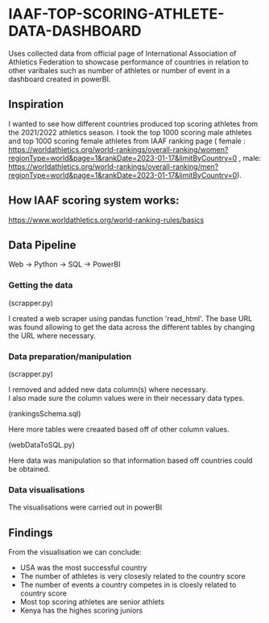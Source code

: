 # IAAF-TOP-SCORING-ATHLETE-DATA-DASHBOARD
Uses collected data from official page of International Association of Athletics Federation to showcase performance of countries in relation to other varibales such as number of athletes or number of event in a dashboard created in powerBI.


## Inspiration 

I wanted to see how different countries produced top scoring athletes from the 2021/2022 athletics season. I took the top 1000 scoring male athletes and top 1000 scoring female athletes from IAAF ranking page ( female : https://worldathletics.org/world-rankings/overall-ranking/women?regionType=world&page=1&rankDate=2023-01-17&limitByCountry=0 , male: https://worldathletics.org/world-rankings/overall-ranking/men?regionType=world&page=1&rankDate=2023-01-17&limitByCountry=0).

## How IAAF scoring system works:

https://www.worldathletics.org/world-ranking-rules/basics


## Data Pipeline

Web -> Python -> SQL -> PowerBI
 
### Getting the data 

(scrapper.py)

I created a web scraper using pandas function 'read_html'. 
The base URL was found allowing to get the data across the different tables by changing the URL where necessary.


### Data preparation/manipulation

(scrapper.py)

I removed and added new data column(s) where necessary.  
I also made sure the column values were in their necessary data types.

(rankingsSchema.sql)

Here more tables were creaated based off of other column values.

(webDataToSQL.py)

Here data was manipulation so that information based off countries could be obtained.

### Data visualisations 

The visualisations were carried out in powerBI


## Findings 



From the visualisation we can conclude:

- USA was the most successful country
- The number of athletes is very closesly related to the country score
- The number of events a country competes in is cloesly related to country score
- Most top scoring athletes are senior athlets 
- Kenya has the highes scoring juniors 








